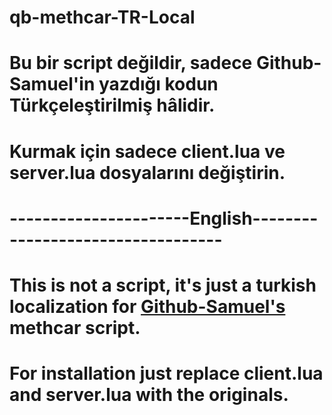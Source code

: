 # qb-methcar-TR-Local
# Bu bir script değildir, sadece Github-Samuel'in yazdığı kodun Türkçeleştirilmiş hâlidir.
# Kurmak için sadece client.lua ve server.lua dosyalarını değiştirin.
# ----------------------English----------------------------------
# This is not a script, it's just a turkish localization for [Github-Samuel's](github.com/Github-Samuel/qb-methcar) methcar script.
# For installation just replace client.lua and server.lua with the originals.
